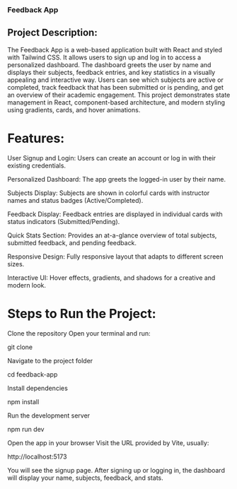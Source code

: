 ### Feedback App

## Project Description:
The Feedback App is a web-based application built with React and styled with Tailwind CSS. It allows users to sign up and log in to access a personalized dashboard. The dashboard greets the user by name and displays their subjects, feedback entries, and key statistics in a visually appealing and interactive way. Users can see which subjects are active or completed, track feedback that has been submitted or is pending, and get an overview of their academic engagement. This project demonstrates state management in React, component-based architecture, and modern styling using gradients, cards, and hover animations.

# Features:

User Signup and Login: Users can create an account or log in with their existing credentials.

Personalized Dashboard: The app greets the logged-in user by their name.

Subjects Display: Subjects are shown in colorful cards with instructor names and status badges (Active/Completed).

Feedback Display: Feedback entries are displayed in individual cards with status indicators (Submitted/Pending).

Quick Stats Section: Provides an at-a-glance overview of total subjects, submitted feedback, and pending feedback.

Responsive Design: Fully responsive layout that adapts to different screen sizes.

Interactive UI: Hover effects, gradients, and shadows for a creative and modern look.

# Steps to Run the Project:

Clone the repository
Open your terminal and run:

git clone <your-repo-url>


Navigate to the project folder

cd feedback-app


Install dependencies

npm install


Run the development server

npm run dev


Open the app in your browser
Visit the URL provided by Vite, usually:

http://localhost:5173


You will see the signup page. After signing up or logging in, the dashboard will display your name, subjects, feedback, and stats.
